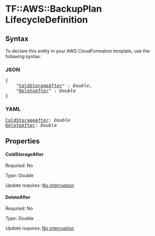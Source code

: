 # TF::AWS::BackupPlan LifecycleDefinition

## Syntax

To declare this entity in your AWS CloudFormation template, use the following syntax:

### JSON

<pre>
{
    "<a href="#coldstorageafter" title="ColdStorageAfter">ColdStorageAfter</a>" : <i>Double</i>,
    "<a href="#deleteafter" title="DeleteAfter">DeleteAfter</a>" : <i>Double</i>
}
</pre>

### YAML

<pre>
<a href="#coldstorageafter" title="ColdStorageAfter">ColdStorageAfter</a>: <i>Double</i>
<a href="#deleteafter" title="DeleteAfter">DeleteAfter</a>: <i>Double</i>
</pre>

## Properties

#### ColdStorageAfter

_Required_: No

_Type_: Double

_Update requires_: [No interruption](https://docs.aws.amazon.com/AWSCloudFormation/latest/UserGuide/using-cfn-updating-stacks-update-behaviors.html#update-no-interrupt)

#### DeleteAfter

_Required_: No

_Type_: Double

_Update requires_: [No interruption](https://docs.aws.amazon.com/AWSCloudFormation/latest/UserGuide/using-cfn-updating-stacks-update-behaviors.html#update-no-interrupt)


